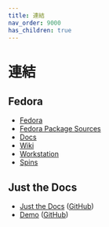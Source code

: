 ```yaml
---
title: 連結
nav_order: 9000
has_children: true
---
```


# 連結


## Fedora

* [Fedora](https://getfedora.org/)
* [Fedora Package Sources](https://src.fedoraproject.org/)
* [Docs](https://docs.fedoraproject.org/en-US/docs/)
* [Wiki](https://fedoraproject.org/wiki/Fedora_Project_Wiki)
* [Workstation](https://getfedora.org/en/workstation/)
* [Spins](https://spins.fedoraproject.org/)



## Just the Docs

* [Just the Docs](https://pmarsceill.github.io/just-the-docs/) ([GitHub](https://github.com/pmarsceill/just-the-docs))
* [Demo](https://pmarsceill.github.io/jtd-remote/) ([GitHub](https://github.com/pmarsceill/jtd-remote))
